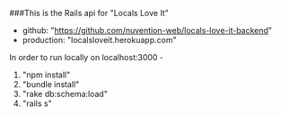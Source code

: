 ###This is the Rails api for "Locals Love It"

* github: "https://github.com/nuvention-web/locals-love-it-backend"
* production: "localsloveit.herokuapp.com"

In order to run locally on localhost:3000 -
1. "npm install"
1. "bundle install"
1. "rake db:schema:load"
1. "rails s"
